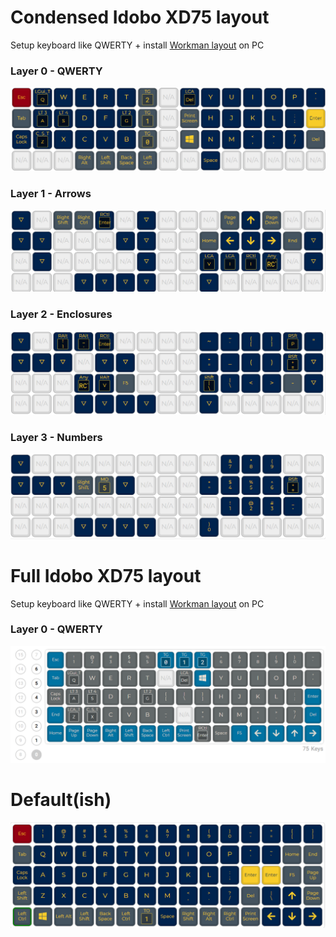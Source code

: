 # Condensed Idobo XD75 layout

Setup keyboard like QWERTY + install [Workman layout](https://workmanlayout.org) on PC

### Layer 0 - QWERTY

![](https://github.com/rjake/keyboard_layouts/raw/master/layouts/idobo_xd75/condensed_layout/layer_00.png)

### Layer 1 - Arrows

![](https://github.com/rjake/keyboard_layouts/raw/master/layouts/idobo_xd75/condensed_layout/layer_arrows.png)

### Layer 2 - Enclosures

![](https://github.com/rjake/keyboard_layouts/raw/master/layouts/idobo_xd75/condensed_layout/layer_enclosures.png)

### Layer 3 - Numbers

![](https://github.com/rjake/keyboard_layouts/raw/master/layouts/idobo_xd75/condensed_layout/layer_numbers.png)



# Full Idobo XD75 layout

Setup keyboard like QWERTY + install [Workman layout](https://workmanlayout.org) on PC

### Layer 0 - QWERTY

![](https://github.com/rjake/keyboard_layouts/raw/master/layouts/idobo_xd75/full_layout/layer_00.png)

# Default(ish)
![](https://github.com/rjake/keyboard_layouts/raw/master/layouts/idobo_xd75/default_layout/layer_00.png)

